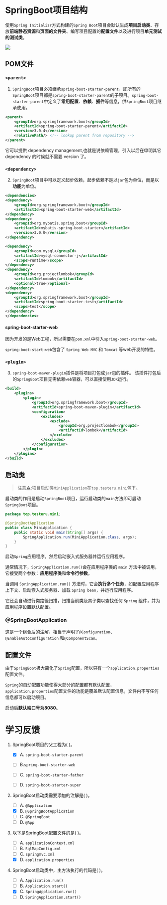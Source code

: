 # SpringBoot项目结构

使用`Spring Initializr`方式构建的`Spring Boot`项目会默认生成**项目启动类**、存放**前端静态资源**和**页面的文件夹**、编写项目配置的**配置文件**以及进行项目**单元测试的测试类**。

![](https://cdn.jsdelivr.net/gh/TesterDevSoul/blog_pic/springboot/20230321115139.png)


## POM文件

### `<parent>`

1. `SpringBoot`项目必须继承`spring-boot-starter-parent`，即所有的`SpringBoot`项目都是`spring-boot-starter-parent`的子项目。`spring-boot-starter-parent`中定义了**常用配置**、**依赖**、**插件**等信息，供`SpringBoot`项目继承使用。
```xml
<parent>
    <groupId>org.springframework.boot</groupId>
    <artifactId>spring-boot-starter-parent</artifactId>
    <version>3.0.4</version>
    <relativePath/> <!-- lookup parent from repository -->
</parent>
```
它可以提供 dependency management,也就是说依赖管理，引入以后在申明其它 dependency 的时候就不需要 version 了。

### `<dependency>`

2. `SpringBoot`项目中可以定义起步依赖，起步依赖不是以`jar`包为单位，而是以**功能**为单位。

```xml
<dependencies>
<dependency>
    <groupId>org.springframework.boot</groupId>
    <artifactId>spring-boot-starter-web</artifactId>
</dependency>
<dependency>
    <groupId>org.mybatis.spring.boot</groupId>
    <artifactId>mybatis-spring-boot-starter</artifactId>
    <version>3.0.0</version>
</dependency>

<dependency>
    <groupId>com.mysql</groupId>
    <artifactId>mysql-connector-j</artifactId>
    <scope>runtime</scope>
</dependency>
<dependency>
    <groupId>org.projectlombok</groupId>
    <artifactId>lombok</artifactId>
    <optional>true</optional>
</dependency>
<dependency>
    <groupId>org.springframework.boot</groupId>
    <artifactId>spring-boot-starter-test</artifactId>
    <scope>test</scope>
</dependency>
</dependencies>
```
#### spring-boot-starter-web

因为开发的是Web工程，所以需要在`pom.xml`中引入`spring-boot-starter-web`。

`spring-boot-start-web`包含了 `Spring Web MVC` 和 `Tomcat` 等web开发的特性。

### `<plugin>`

3. `spring-boot-maven-plugin`插件是将项目打包成`jar`包的插件。 该插件打包后的`SpringBoot`项目无需依赖`web`容器，可以直接使用`JDK`运行。

```xml
<build>
    <plugins>
        <plugin>
            <groupId>org.springframework.boot</groupId>
            <artifactId>spring-boot-maven-plugin</artifactId>
            <configuration>
                <excludes>
                    <exclude>
                        <groupId>org.projectlombok</groupId>
                        <artifactId>lombok</artifactId>
                    </exclude>
                </excludes>
            </configuration>
        </plugin>
    </plugins>
</build>
```



## 启动类

>注意⚠️:项目启动类`MiniApplication`在`top.testeru.mini`包下。

启动类的作用是启动`SpringBoot`项目，运行启动类的`main`方法即可启动`SpringBoot`项目。

```java
package top.testeru.mini;

@SpringBootApplication
public class MiniApplication {
    public static void main(String[] args) {
        SpringApplication.run(MiniApplication.class, args);
    }
}
```

启动`Spring`应用程序，然后启动嵌入式服务器并运行应用程序。

通常情况下，`SpringApplication.run()`会在应用程序类的 `main` 方法中被调用，它接受两个参数：**应用程序类**和**命令行参数**。

当调用 `SpringApplication.run()` 方法时，它会**执行多个任务**，如配置应用程序上下文、启动嵌入式服务器、加载 `Spring bean`，并运行应用程序。

它还会自动进行类路径扫描，扫描当前类及其子类以查找任何 `Spring` 组件，并为应用程序设置默认配置。

### @SpringBootApplication

这是一个组合后的注解，相当于声明了`@Configuration`、`@EnableAutoConfiguration` 和`@ComponentScan`。


## 配置文件

由于`SpringBoot`极大简化了`Spring`配置，所以只有一个`application.properties`配置文件。

`Spring`的自动配置功能使得大部分的配置都有默认配置，`application.properties`配置文件的功能是覆盖默认配置信息，文件内不写任何信息都可以启动项目。

启动后**默认端口号为8080**。


# 学习反馈
1. SpringBoot项目的父工程为( )。

   - [x] A. `spring-boot-starter-parent`
   - [ ] B.`spring-boot-starter-web`
   - [ ] C. `spring-boot-starter-father`
   - [ ] D. `spring-boot-starter-super`


2. SpringBoot启动类需要添加的注解是( )。

   - [ ] A. `@Application`
   - [x] B. `@SpringBootApplication`
   - [ ] C. `@SpringBoot`
   - [ ] D. `@App`

3. 以下是SpringBoot配置文件的是( )。

   - [ ] A. `applicationContext.xml`
   - [ ] B. `SqlMapConfig.xml`
   - [ ] C. `springmvc.xml`
   - [x] D. `application.properties`

4. SpringBoot启动类中，主方法执行的代码是( )。

   - [ ] A. `Application.run()`
   - [ ] B. `Application.start()`
   - [x] C. `SpringApplication.run()`
   - [ ] D. `SpringApplication.start()`